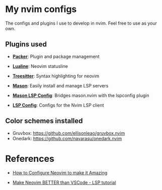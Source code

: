 # My nvim configs

The configs and plugins I use to develop in nvim.
Feel free to use as your own.

## Plugins used

- [__Packer__](https://github.com/wbthomason/packer.nvim):
  Plugin and package management

- [__Lualine__](https://github.com/nvim-lualine/lualine.nvim):
  Neovim statusline

- [__Treesitter__](https://github.com/nvim-treesitter/nvim-treesitter):
  Syntax highlighting for neovim

- [__Mason__](https://github.com/williamboman/mason.nvim):
  Easily install and manage LSP servers

- [__Mason LSP Config__](https://github.com/williamboman/mason-lspconfig.nvim):
  Bridges mason.nvim with the lspconfig plugin

- [__LSP Config__](https://github.com/neovim/nvim-lspconfig):
  Configs for the Nvim LSP client

## Color schemes installed
- Gruvbox: https://github.com/ellisonleao/gruvbox.nvim
- Onedark: https://github.com/navarasu/onedark.nvim

# References

- [How to Configure Neovim to make it Amazing](
  https://www.youtube.com/watch?v=J9yqSdvAKXY)

- [Make Neovim BETTER than VSCode - LSP tutorial](
  https://www.youtube.com/watch?v=lpQMeFph1RE)
